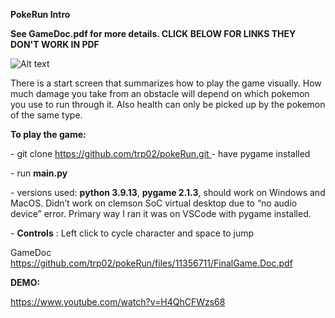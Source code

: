 ﻿<a name="br1"></a>**PokeRun Intro**
 
 <a name="br2"></a>**See GameDoc.pdf for more details. CLICK BELOW FOR LINKS THEY DON'T WORK IN PDF**


![Alt text](https://user-images.githubusercontent.com/83850231/235234131-99a49b78-8670-4845-9968-a853d5bcfc97.png)

There is a start screen that summarizes how to play the game visually. How much damage you take from an obstacle will depend on which pokemon you
use to run through it. Also health can only be picked up by the pokemon of the same type.


<a name="br2"></a>**To play the game:**

\- git clone [https://github.com/trp02/pokeRun.git
](https://github.com/trp02/pokeRun.git)- have pygame installed

\- run **main.py**

\- versions used: **python 3.9.13**, **pygame 2.1.3**, should work on Windows and MacOS. Didn’t
work on clemson SoC virtual desktop due to “no audio device” error. Primary way I ran it was on
VSCode with pygame installed.

\- **Controls** : Left click to cycle character and space to jump

GameDoc https://github.com/trp02/pokeRun/files/11356711/FinalGame.Doc.pdf

**DEMO:**

<https://www.youtube.com/watch?v=H4QhCFWzs68>
